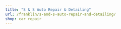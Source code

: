 ```yaml
---
title: "S & S Auto Repair & Detailing"
url: /franklin/s-and-s-auto-repair-and-detailing/
shop: car repair
---
```

